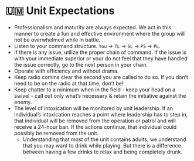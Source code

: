 # 🇺🇲 Unit Expectations

* Professionalism and maturity are always expected.  We act in this manner to create a fun and effective environment where the group will not be overwhelmed while in battle.&#x20;
* Listen to your command structure.  `You` -> `TL` -> `SL` -> `PS` -> `PL`.&#x20;
* If there is any issue, utilize the proper chain of command. If the issue is with your immediate superior or your do not feel that they have handled the issue correctly, go to the next person in your chain.&#x20;
* Operate with efficiency and without drama.
* Keep radio comms clear the second you are called to do so. If you don’t need to be on the radio at that time, don’t be!
* Keep chatter to a minimum when in the field - keep your head on a swivel - call out only what’s necessary & retain the initiative against the enemy.
* The level of intoxication will be monitored by unit leadership. If an individual’s intoxication reaches a point where leadership has to step in, that individual will be removed from the operation or patrol and will receive a 24-hour ban. If the actions continue, that individual could possibly be removed from the unit.&#x20;
  * Understanding that most of the unit contains adults, we understand that you may want to drink while playing. But there is a difference between having a few drinks to relax and being completely drunk.
